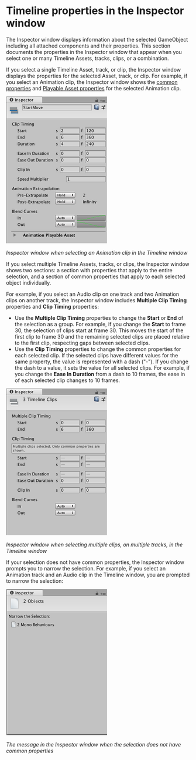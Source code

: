# Timeline properties in the Inspector window

The Inspector window displays information about the selected GameObject including all attached components and their properties. This section documents the properties in the Inspector window that appear when you select one or many Timeline Assets, tracks, clips, or a combination.

If you select a single Timeline Asset, track, or clip, the Inspector window displays the properties for the selected Asset, track, or clip. For example, if you select an Animation clip, the Inspector window shows the [common properties](insp_clp_anim_com.md) and [Playable Asset properties](insp_clp_anim_plyb.md) for the selected Animation clip.

![Inspector window when selecting an Animation clip in the Timeline window](images/timeline_inspector_animation_clip_common.png)

_Inspector window when selecting an Animation clip in the Timeline window_

If you select multiple Timeline Assets, tracks, or clips, the Inspector window shows two sections: a section with properties that apply to the entire selection, and a section of common properties that apply to each selected object individually.

For example, if you select an Audio clip on one track and two Animation clips on another track, the Inspector window includes **Multiple Clip Timing** properties and **Clip Timing** properties:

* Use the **Multiple Clip Timing** properties to change the **Start** or **End** of the selection as a group. For example, if you change the **Start** to frame 30, the selection of clips start at frame 30. This moves the start of the first clip to frame 30 and the remaining selected clips are placed relative to the first clip, respecting gaps between selected clips.
* Use the **Clip Timing** properties to change the common properties for each selected clip. If the selected clips have different values for the same property, the value is represented with a dash ("-"). If you change the dash to a value, it sets the value for all selected clips. For example, if you change the **Ease In Duration** from a dash to 10 frames, the ease in of each selected clip changes to 10 frames. 

![Inspector window when selecting multiple clips, on multiple tracks, in the Timeline window](images/timeline_inspector_multiple_selection.png)

_Inspector window when selecting multiple clips, on multiple tracks, in the Timeline window_

If your selection does not have common properties, the Inspector window prompts you to narrow the selection. For example, if you select an Animation track and an Audio clip in the Timeline window, you are prompted to narrow the selection:

![The message in the Inspector window when the selection does not have common properties](images/timeline_inspector_narrow_selection.png)

_The message in the Inspector window when the selection does not have common properties_

